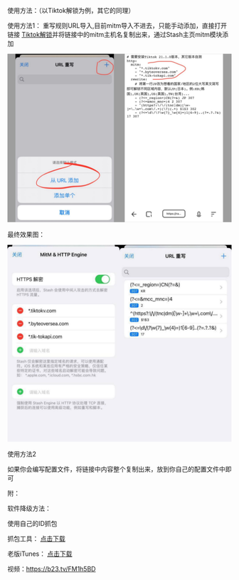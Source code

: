 
使用方法：（以Tiktok解锁为例，其它的同理）

使用方法1：
重写规则URL导入,目前mitm导入不进去，只能手动添加，直接打开链接 [Tiktok解锁](https://raw.githubusercontent.com/Infatuation-Fei/rule/main/Stash/TikTokUnlock.yaml)并将链接中的mitm主机名复制出来，通过Stash主页mitm模块添加

![](https://raw.githubusercontent.com/Infatuation-Fei/explain/main/Picture/IMG_1717.JPG)

最终效果图：

![](https://raw.githubusercontent.com/Infatuation-Fei/explain/main/Picture/IMG_1716.JPG)

使用方法2

 如果你会编写配置文件，将链接中内容整个复制出来，放到你自己的配置文件中即可
 
 
附：

  软件降级方法：

  使用自己的ID抓包
 
  抓包工具：
  [点击下载](https://raw.githubusercontent.com/Semporia/TikTok-Unlock/master/iOS%E6%8A%93%E5%8C%85/iOS%E6%97%A7%E7%89%88%E5%BA%94%E7%94%A8%E4%B8%8B%E8%BD%BDv5.1.exe)

  老版iTunes：
  [点击下载](https://secure-appldnld.apple.com/itunes12/091-87819-20180912-69177170-B085-11E8-B6AB-C1D03409AD2A6/iTunes64Setup.exe)

  视频：https://b23.tv/FM1h5BD
